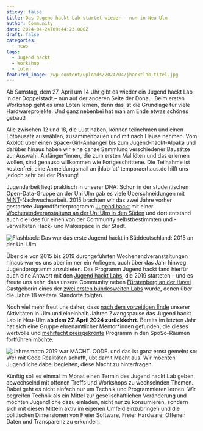 ```yaml
---
sticky: false
title: Das Jugend hackt Lab startet wieder – nun in Neu-Ulm
author: Community
date: 2024-04-24T09:44:23.000Z
draft: false
categories:
  - news
tags:
  - Jugend hackt
  - Workshop
  - Löten
featured_image: /wp-content/uploads/2024/04/jhacktlab-titel.jpg
---
```


Ab Samstag, dem 27. April um 14 Uhr gibt es wieder ein Jugend hackt Lab in der Doppelstadt – nun auf der anderen Seite der Donau. Beim ersten Workshop geht es ums Löten lernen, denn das ist die Grundlage für viele Hardwareprojekte. Und ganz nebenbei hat man am Ende etwas schönes gebaut!

Alle zwischen 12 und 18, die Lust haben, können teilnehmen und einen Lötbausatz auswählen, zusammenbauen und mit nach Hause nehmen. Vom Axolotl über einen Space-Girl-Anhänger bis zum Jugend-hackt-Alpaka und darüber hinaus haben wir eine ganze Sammlung verschiedener Bausätze zur Auswahl. Anfänger\*innen, die zum ersten Mal löten und das erlernen wollen, sind genauso willkommen wie Fortgeschrittene. Die Teilnahme ist kostenfrei, eine Anmeldungsmail an jhlab 'at' temporaerhaus.de hilft uns jedoch sehr bei der Planung!

Jugendarbeit liegt praktisch in unserer DNA: Schon in der studentischen Open-Data-Gruppe an der Uni Ulm gab es viele Überschneidungen mit [MINT](https://de.wikipedia.org/wiki/MINT-F%C3%A4cher)-Nachwuchsarbeit. 2015 brachten wir das zwei Jahre vorher gestartete Jugendförderprogramm [Jugend hackt](https://jugendhackt.org/) mit einer [Wochenendveranstaltung an der Uni Ulm in den Süden](https://jugendhackt.org/event-rueckblick/ulm-2015/) und dort entstand auch die Idee für einen von der Community selbstbestimmten und -verwalteten Hack- und Makespace in der Stadt.

![Flashback: Das war das erste Jugend hackt in Süddeutschland: 2015 an der Uni Ulm](/wp-content/uploads/2024/04/jhacktlab-flashback.jpg)

Über die von 2015 bis 2019 durchgeführten Wochenendveranstaltungen hinaus war es uns aber immer ein Anliegen, auch über das Jahr hinweg Jugendprogramm anzubieten. Das Programm Jugend hackt fand hierfür auch eine Antwort mit den [Jugend hackt Labs](https://jugendhackt.org/labs/), die 2019 starteten – und es freute uns sehr, dass unsere Community neben [Fürstenberg an der Havel](https://jugendhackt.org/blog/lab-vorstellung-der-verstehbahnhof-in-fuerstenberg-havel/) Gastgeberin eines der [zwei ersten bundesweiten Labs](https://jugendhackt.org/blog/das-jugend-hackt-jahr-2019-im-rueckblick/) wurde, denen über die Jahre 18 weitere Standorte folgten.

Noch viel mehr freut uns daher, dass [nach dem vorzeitigen Ende](/stellungnahme-gd-311-22/) unserer Aktivitäten in Ulm und eineinhalb Jahren Zwangspause das Jugend hackt Lab in Neu-Ulm **ab dem 27. April 2024 zurückkehrt.** Bereits im letzten Jahr hat sich eine Gruppe ehrenamtlicher Mentor\*innen gefunden, die dieses wertvolle und [mehrfacht preisgekrönte](https://jugendhackt.org/blog/preise-preise-preise-o/) Programm in den SpoSo-Räumen fortführen möchte.

![Jahresmotto 2019 war MACHT. CODE. und das ist ganz ernst gemeint so: Wer mit Code Realitäten schafft, übt damit Macht aus. Wir möchten Jugendliche dabei begleiten, diese Macht zu hinterfragen.](/wp-content/uploads/2024/04/jhacktlab-macht.jpg)

Künftig soll es einmal im Monat einen Termin des Jugend hackt Lab geben, abwechselnd mit offenen Treffs und Workshops zu wechselnden Themen. Dabei geht es nicht einfach nur um Technik und Programmieren lernen: Wir begreifen Technik als ein Mittel zur gesellschaftlichen Veränderung und möchten Jugendliche dazu einladen, nicht nur zu konsumieren, sondern sich mit diesen Mitteln aktiv im eigenen Umfeld einzubringen und die politischen Dimensionen von Freier Software, Freier Hardware, Offenen Daten und Transparenz zu erkunden.
